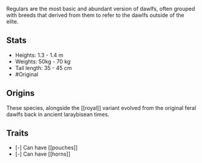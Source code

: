 Regulars are the most basic and abundant version of dawlfs, often grouped with breeds that derived from them to refer to the dawlfs outside of the elite.
## Stats
- Heights: 1.3 - 1.4 m
- Weights: 50kg - 70 kg
- Tail length: 35 - 45 cm
- #Original
## Origins
These species, alongside the [[royal]] variant evolved from the original feral dawlfs back in ancient laraybisean times.
## Traits
- [-] Can have [[pouches]]
- [-] Can have [[horns]]
